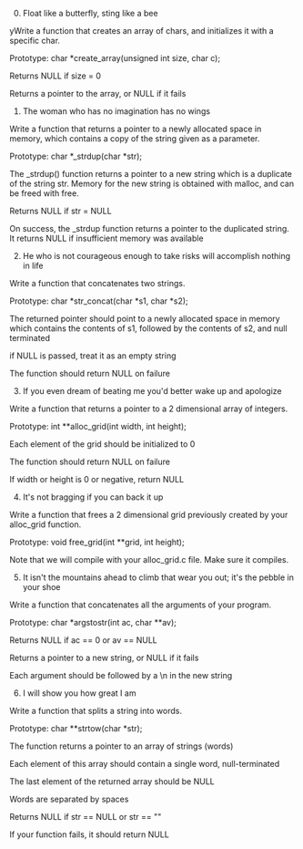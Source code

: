 0. Float like a butterfly, sting like a bee 

yWrite a function that creates an array of chars, and initializes it with a specific char. 

Prototype: char *create_array(unsigned int size, char c); 

Returns NULL if size = 0 

Returns a pointer to the array, or NULL if it fails 

1. The woman who has no imagination has no wings 

Write a function that returns a pointer to a newly allocated space in memory, which contains a copy of the string given as a parameter. 

Prototype: char *_strdup(char *str); 

The _strdup() function returns a pointer to a new string which is a duplicate of the string str. Memory for the new string is obtained with malloc, and can be freed with free. 

Returns NULL if str = NULL 

On success, the _strdup function returns a pointer to the duplicated string. It returns NULL if insufficient memory was available 

2. He who is not courageous enough to take risks will accomplish nothing in life 

Write a function that concatenates two strings. 

Prototype: char *str_concat(char *s1, char *s2); 

The returned pointer should point to a newly allocated space in memory which contains the contents of s1, followed by the contents of s2, and null terminated 

if NULL is passed, treat it as an empty string 

The function should return NULL on failure 

3. If you even dream of beating me you'd better wake up and apologize 

Write a function that returns a pointer to a 2 dimensional array of integers. 

Prototype: int **alloc_grid(int width, int height); 

Each element of the grid should be initialized to 0 

The function should return NULL on failure 

If width or height is 0 or negative, return NULL 

4. It's not bragging if you can back it up 

Write a function that frees a 2 dimensional grid previously created by your alloc_grid function. 

Prototype: void free_grid(int **grid, int height); 

Note that we will compile with your alloc_grid.c file. Make sure it compiles. 

5. It isn't the mountains ahead to climb that wear you out; it's the pebble in your shoe 

Write a function that concatenates all the arguments of your program. 

Prototype: char *argstostr(int ac, char **av); 

Returns NULL if ac == 0 or av == NULL 

Returns a pointer to a new string, or NULL if it fails 

Each argument should be followed by a \n in the new string 

6. I will show you how great I am 

Write a function that splits a string into words. 

Prototype: char **strtow(char *str); 

The function returns a pointer to an array of strings (words) 

Each element of this array should contain a single word, null-terminated 

The last element of the returned array should be NULL 

Words are separated by spaces 

Returns NULL if str == NULL or str == "" 

If your function fails, it should return NULL 

 
